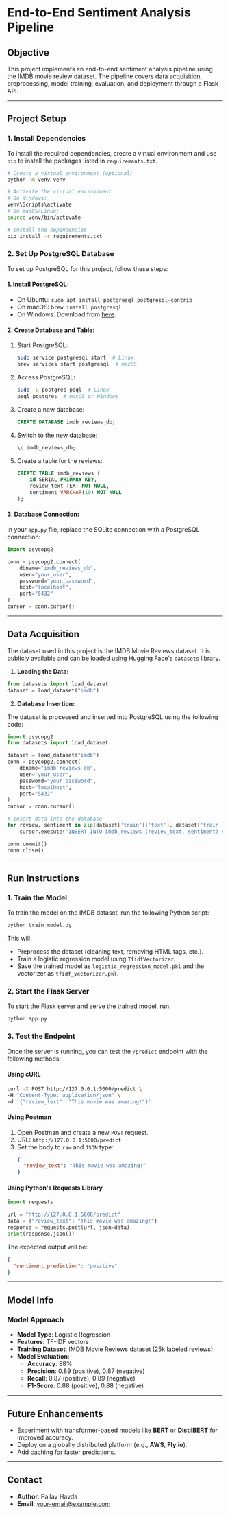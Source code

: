 # End-to-End Sentiment Analysis Pipeline

## **Objective**

This project implements an end-to-end sentiment analysis pipeline using the IMDB movie review dataset. The pipeline covers data acquisition, preprocessing, model training, evaluation, and deployment through a Flask API.

---

## **Project Setup**

### **1. Install Dependencies**

To install the required dependencies, create a virtual environment and use `pip` to install the packages listed in `requirements.txt`.

```bash
# Create a virtual environment (optional)
python -m venv venv

# Activate the virtual environment
# On Windows:
venv\Scripts\activate
# On macOS/Linux:
source venv/bin/activate

# Install the dependencies
pip install -r requirements.txt
```

### **2. Set Up PostgreSQL Database**

To set up PostgreSQL for this project, follow these steps:

#### 1. **Install PostgreSQL:**

- On Ubuntu: `sudo apt install postgresql postgresql-contrib`
- On macOS: `brew install postgresql`
- On Windows: Download from [here](https://www.postgresql.org/download/).

#### 2. **Create Database and Table:**

1. Start PostgreSQL:
    ```bash
    sudo service postgresql start  # Linux
    brew services start postgresql  # macOS
    ```

2. Access PostgreSQL:
    ```bash
    sudo -u postgres psql  # Linux
    psql postgres  # macOS or Windows
    ```

3. Create a new database:
    ```sql
    CREATE DATABASE imdb_reviews_db;
    ```

4. Switch to the new database:
    ```sql
    \c imdb_reviews_db;
    ```

5. Create a table for the reviews:
    ```sql
    CREATE TABLE imdb_reviews (
        id SERIAL PRIMARY KEY,
        review_text TEXT NOT NULL,
        sentiment VARCHAR(10) NOT NULL
    );
    ```

#### 3. **Database Connection:**

In your `app.py` file, replace the SQLite connection with a PostgreSQL connection:

```python
import psycopg2

conn = psycopg2.connect(
    dbname="imdb_reviews_db", 
    user="your_user", 
    password="your_password", 
    host="localhost", 
    port="5432"
)
cursor = conn.cursor()
```

---

## **Data Acquisition**

The dataset used in this project is the IMDB Movie Reviews dataset. It is publicly available and can be loaded using Hugging Face's `datasets` library.

1. **Loading the Data:**

```python
from datasets import load_dataset
dataset = load_dataset("imdb")
```

2. **Database Insertion:**

The dataset is processed and inserted into PostgreSQL using the following code:

```python
import psycopg2
from datasets import load_dataset

dataset = load_dataset("imdb")
conn = psycopg2.connect(
    dbname="imdb_reviews_db", 
    user="your_user", 
    password="your_password", 
    host="localhost", 
    port="5432"
)
cursor = conn.cursor()

# Insert data into the database
for review, sentiment in zip(dataset['train']['text'], dataset['train']['label']):
    cursor.execute("INSERT INTO imdb_reviews (review_text, sentiment) VALUES (%s, %s)", (review, sentiment))

conn.commit()
conn.close()
```

---

## **Run Instructions**

### **1. Train the Model**

To train the model on the IMDB dataset, run the following Python script:

```bash
python train_model.py
```

This will:
- Preprocess the dataset (cleaning text, removing HTML tags, etc.).
- Train a logistic regression model using `TfidfVectorizer`.
- Save the trained model as `logistic_regression_model.pkl` and the vectorizer as `tfidf_vectorizer.pkl`.

### **2. Start the Flask Server**

To start the Flask server and serve the trained model, run:

```bash
python app.py
```

### **3. Test the Endpoint**

Once the server is running, you can test the `/predict` endpoint with the following methods:

#### **Using cURL**

```bash
curl -X POST http://127.0.0.1:5000/predict \
-H "Content-Type: application/json" \
-d '{"review_text": "This movie was amazing!"}'
```

#### **Using Postman**

1. Open Postman and create a new `POST` request.
2. URL: `http://127.0.0.1:5000/predict`
3. Set the body to `raw` and `JSON` type:
   ```json
   {
     "review_text": "This movie was amazing!"
   }
   ```

#### **Using Python's Requests Library**

```python
import requests

url = "http://127.0.0.1:5000/predict"
data = {"review_text": "This movie was amazing!"}
response = requests.post(url, json=data)
print(response.json())
```

The expected output will be:

```json
{
  "sentiment_prediction": "positive"
}
```

---

## **Model Info**

### **Model Approach**
- **Model Type**: Logistic Regression
- **Features**: TF-IDF vectors
- **Training Dataset**: IMDB Movie Reviews dataset (25k labeled reviews)
- **Model Evaluation**:
  - **Accuracy**: 88%
  - **Precision**: 0.89 (positive), 0.87 (negative)
  - **Recall**: 0.87 (positive), 0.89 (negative)
  - **F1-Score**: 0.88 (positive), 0.88 (negative)

---

## **Future Enhancements**
- Experiment with transformer-based models like **BERT** or **DistilBERT** for improved accuracy.
- Deploy on a globally distributed platform (e.g., **AWS**, **Fly.io**).
- Add caching for faster predictions.

---

## **Contact**
- **Author**: Pallav Havda
- **Email**: [your-email@example.com](mailto:your-email@example.com)
